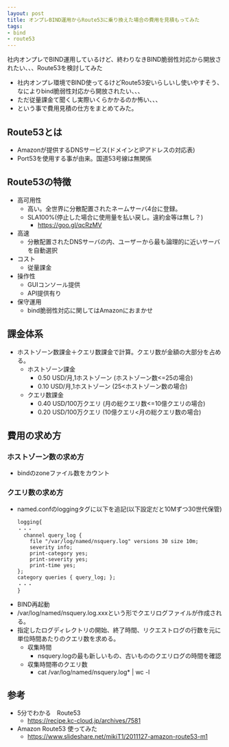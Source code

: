 ```yaml
---
layout: post
title: オンプレBIND運用からRoute53に乗り換えた場合の費用を見積もってみた
tags: 
- bind
- route53
---
```

社内オンプレでBIND運用しているけど、終わりなきBIND脆弱性対応から開放されたい、、、Route53を検討してみた
<!-- more -->
- 社内オンプレ環境でBIND使ってるけどRoute53安いらしいし使いやすそう、なによりbind脆弱性対応から開放されたい、、、
- ただ従量課金て聞くし実際いくらかかるのか怖い、、、
- という事で費用見積の仕方をまとめてみた。

## Route53とは
- Amazonが提供するDNSサービス(ドメインとIPアドレスの対応表)
- Port53を使用する事が由来。国道53号線は無関係

## Route53の特徴
- 高可用性
    - 高い。全世界に分散配置されたネームサーバ4台に登録。
    - SLA100%(停止した場合に使用量を払い戻し。違約金等は無し？)
        - https://goo.gl/qcRzMV
- 高速
    - 分散配置されたDNSサーバの内、ユーザーから最も論理的に近いサーバを自動選択
- コスト
    - 従量課金
- 操作性
    - GUIコンソール提供
    - API提供有り
- 保守運用
    - bind脆弱性対応に関してはAmazonにおまかせ

## 課金体系
- ホストゾーン数課金＋クエリ数課金で計算。クエリ数が金額の大部分を占める。
    - ホストゾーン課金
        - 0.50 USD/月,1ホストゾーン (ホストゾーン数<=25の場合)
        - 0.10 USD/月,1ホストゾーン (25<ホストゾーン数の場合)
    - クエリ数課金
        - 0.40 USD/100万クエリ (月の総クエリ数<=10億クエリの場合)
        - 0.20 USD/100万クエリ (10億クエリ<月の総クエリ数の場合)

## 費用の求め方
### ホストゾーン数の求め方
- bindのzoneファイル数をカウント

### クエリ数の求め方
- named.confのloggingタグに以下を追記(以下設定だと10Mずつ30世代保管)
    ```
    logging{
    ・・・
      channel query_log {
        file "/var/log/named/nsquery.log" versions 30 size 10m;
        severity info;
        print-category yes;
        print-severity yes;
        print-time yes;
    };
    category queries { query_log; };
    ・・・
    }
    ```
- BIND再起動
- /var/log/named/nsquery.log.xxxという形でクエリログファイルが作成される。
- 指定したログディレクトリの開始、終了時間、リクエストログの行数を元に単位時間あたりのクエリ数を求める。
    - 収集時間
        - nsquery.logの最も新しいもの、古いもののクエリログの時間を確認
    - 収集時間帯のクエリ数
        - cat /var/log/named/nsquery.log* | wc -l

## 参考
- 5分でわかる　Route53
    - https://recipe.kc-cloud.jp/archives/7581
- Amazon Route53 使ってみた
    - https://www.slideshare.net/mikiT1/2011127-amazon-route53-m1
